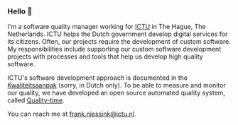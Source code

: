 ### Hello 👋

I'm a software quality manager working for [ICTU](https://www.ictu.nl) in The Hague, The Netherlands. ICTU helps the Dutch government develop digital services for its citizens. Often, our projects require the development of custom software. My responsibilities include supporting our custom software development projects with processes and tools that help us develop high quality software. 

ICTU's software development approach is documented in the [Kwaliteitsaanpak](https://github.com/ICTU/Kwaliteitsaanpak) (sorry, in Dutch only). To be able to measure and monitor our quality, we have developed an open source automated quality system, called [Quality-time](https://github.com/ICTU/quality-time).

You can reach me at [frank.niessink@ictu.nl](mailto:frank.niessink@ictu.nl).
